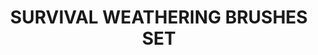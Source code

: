 ---
layout: product
title: "SURVIVAL WEATHERING BRUSHES SET"
price: "1500" 
desc: "Set četkica"
img_path: "/assets/img/AK663.webp"
brand: "AK"
available: true
special_offer: false
new: false
soon: false
cat: "070000"
subcat: "070200"
subsubcat: "070201"
sifra: "AK663"
popular: false
spec: false
---